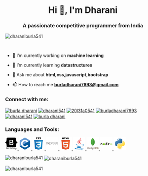 <h1 align="center">Hi 👋, I'm Dharani</h1>
<h3 align="center">A passionate competitive programmer from India</h3>

<p align="left"> <img src="https://komarev.com/ghpvc/?username=dharaniburla541&label=Profile%20views&color=0e75b6&style=flat" alt="dharaniburla541" /> </p>

<p align="left"> <a href="https://twitter.com/" target="blank"><img src="https://img.shields.io/twitter/follow/?logo=twitter&style=for-the-badge" alt="" /></a> </p>

- 🔭 I’m currently working on **machine learning**

- 🌱 I’m currently learning **datastructures**

- 💬 Ask me about **html,css,javascript,bootstrap**

- 📫 How to reach me **burladharani7693@gmail.com**

<h3 align="left">Connect with me:</h3>
<p align="left">
<a href="https://linkedin.com/in/burla dharani" target="blank"><img align="center" src="https://raw.githubusercontent.com/rahuldkjain/github-profile-readme-generator/master/src/images/icons/Social/linked-in-alt.svg" alt="burla dharani" height="30" width="40" /></a>
<a href="https://www.codechef.com/users/dharani541" target="blank"><img align="center" src="https://cdn.jsdelivr.net/npm/simple-icons@3.1.0/icons/codechef.svg" alt="dharani541" height="30" width="40" /></a>
<a href="https://www.hackerrank.com/20l31a0541" target="blank"><img align="center" src="https://raw.githubusercontent.com/rahuldkjain/github-profile-readme-generator/master/src/images/icons/Social/hackerrank.svg" alt="20l31a0541" height="30" width="40" /></a>
<a href="https://codeforces.com/profile/burladharani7693" target="blank"><img align="center" src="https://raw.githubusercontent.com/rahuldkjain/github-profile-readme-generator/master/src/images/icons/Social/codeforces.svg" alt="burladharani7693" height="30" width="40" /></a>
<a href="https://www.leetcode.com/dharani541" target="blank"><img align="center" src="https://raw.githubusercontent.com/rahuldkjain/github-profile-readme-generator/master/src/images/icons/Social/leet-code.svg" alt="dharani541" height="30" width="40" /></a>
<a href="https://www.hackerearth.com/burla dharani" target="blank"><img align="center" src="https://raw.githubusercontent.com/rahuldkjain/github-profile-readme-generator/master/src/images/icons/Social/hackerearth.svg" alt="burla dharani" height="30" width="40" /></a>
</p>

<h3 align="left">Languages and Tools:</h3>
<p align="left"> <a href="https://getbootstrap.com" target="_blank" rel="noreferrer"> <img src="https://raw.githubusercontent.com/devicons/devicon/master/icons/bootstrap/bootstrap-plain-wordmark.svg" alt="bootstrap" width="40" height="40"/> </a> <a href="https://www.cprogramming.com/" target="_blank" rel="noreferrer"> <img src="https://raw.githubusercontent.com/devicons/devicon/master/icons/c/c-original.svg" alt="c" width="40" height="40"/> </a> <a href="https://www.w3schools.com/css/" target="_blank" rel="noreferrer"> <img src="https://raw.githubusercontent.com/devicons/devicon/master/icons/css3/css3-original-wordmark.svg" alt="css3" width="40" height="40"/> </a> <a href="https://expressjs.com" target="_blank" rel="noreferrer"> <img src="https://raw.githubusercontent.com/devicons/devicon/master/icons/express/express-original-wordmark.svg" alt="express" width="40" height="40"/> </a> <a href="https://www.w3.org/html/" target="_blank" rel="noreferrer"> <img src="https://raw.githubusercontent.com/devicons/devicon/master/icons/html5/html5-original-wordmark.svg" alt="html5" width="40" height="40"/> </a> <a href="https://www.java.com" target="_blank" rel="noreferrer"> <img src="https://raw.githubusercontent.com/devicons/devicon/master/icons/java/java-original.svg" alt="java" width="40" height="40"/> </a> <a href="https://www.mongodb.com/" target="_blank" rel="noreferrer"> <img src="https://raw.githubusercontent.com/devicons/devicon/master/icons/mongodb/mongodb-original-wordmark.svg" alt="mongodb" width="40" height="40"/> </a> <a href="https://nodejs.org" target="_blank" rel="noreferrer"> <img src="https://raw.githubusercontent.com/devicons/devicon/master/icons/nodejs/nodejs-original-wordmark.svg" alt="nodejs" width="40" height="40"/> </a> <a href="https://www.python.org" target="_blank" rel="noreferrer"> <img src="https://raw.githubusercontent.com/devicons/devicon/master/icons/python/python-original.svg" alt="python" width="40" height="40"/> </a> </p>

<p><img align="left" src="https://github-readme-stats.vercel.app/api/top-langs?username=dharaniburla541&show_icons=true&locale=en&layout=compact" alt="dharaniburla541" /></p>

<p>&nbsp;<img align="center" src="https://github-readme-stats.vercel.app/api?username=dharaniburla541&show_icons=true&locale=en" alt="dharaniburla541" /></p>

<p><img align="center" src="https://github-readme-streak-stats.herokuapp.com/?user=dharaniburla541&" alt="dharaniburla541" /></p>
